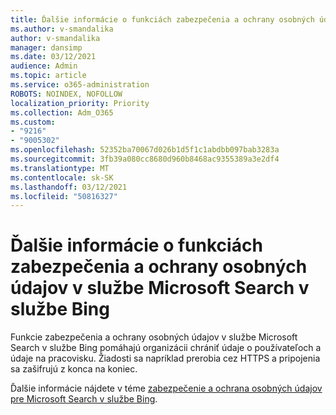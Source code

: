 ```yaml
---
title: Ďalšie informácie o funkciách zabezpečenia a ochrany osobných údajov v službe Microsoft Search v službe Bing
ms.author: v-smandalika
author: v-smandalika
manager: dansimp
ms.date: 03/12/2021
audience: Admin
ms.topic: article
ms.service: o365-administration
ROBOTS: NOINDEX, NOFOLLOW
localization_priority: Priority
ms.collection: Adm_O365
ms.custom:
- "9216"
- "9005302"
ms.openlocfilehash: 52352ba70067d026b1d5f1c1abdbb097bab3283a
ms.sourcegitcommit: 3fb39a080cc8680d960b8468ac9355389a3e2df4
ms.translationtype: MT
ms.contentlocale: sk-SK
ms.lasthandoff: 03/12/2021
ms.locfileid: "50816327"
---
```

# <a name="learn-about-the-security-and-privacy-features-of-microsoft-search-in-bing"></a>Ďalšie informácie o funkciách zabezpečenia a ochrany osobných údajov v službe Microsoft Search v službe Bing

Funkcie zabezpečenia a ochrany osobných údajov v službe Microsoft Search v službe Bing pomáhajú organizácii chrániť údaje o používateľoch a údaje na pracovisku. Žiadosti sa napríklad prerobia cez HTTPS a pripojenia sa zašifrujú z konca na koniec.

Ďalšie informácie nájdete v téme [zabezpečenie a ochrana osobných údajov pre Microsoft Search v službe Bing](https://docs.microsoft.com/microsoftsearch/security-for-search).

